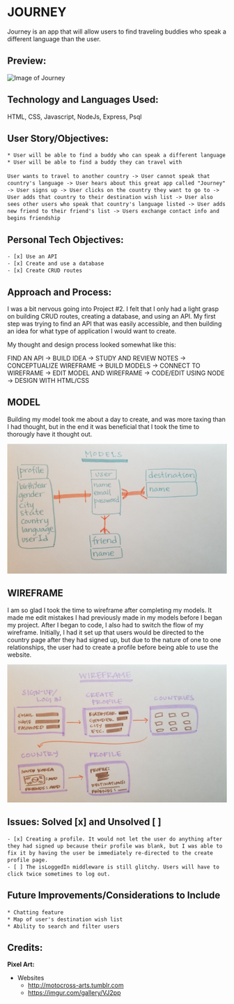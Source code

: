 # **JOURNEY**

Journey is an app that will allow users to find traveling buddies who speak a different language than the user. 

## Preview:
![Image of Journey](https://github.com/sangchoi/project-2/blob/master/static/img/screenshot.png)

## Technology and Languages Used:
HTML, CSS, Javascript, NodeJs, Express, Psql

## User Story/Objectives:
    * User will be able to find a buddy who can speak a different language
    * User will be able to find a buddy they can travel with

    User wants to travel to another country -> User cannot speak that country's language -> User hears about this great app called "Journey" -> User signs up -> User clicks on the country they want to go to -> User adds that country to their destination wish list -> User also sees other users who speak that country's language listed -> User adds new friend to their friend's list -> Users exchange contact info and begins friendship

## Personal Tech Objectives: 
    - [x] Use an API
    - [x] Create and use a database
    - [x] Create CRUD routes

## Approach and Process:
I was a bit nervous going into Project #2. I felt that I only had a light grasp on building CRUD routes, creating a database, and using an API. My first step was trying to find an API that was easily accessible, and then building an idea for what type of application I would want to create. 

My thought and design process looked somewhat like this:

FIND AN API -> BUILD IDEA -> STUDY AND REVIEW NOTES -> CONCEPTUALIZE WIREFRAME -> BUILD MODELS -> CONNECT TO WIREFRAME -> EDIT MODEL AND WIREFRAME -> CODE/EDIT USING NODE -> DESIGN WITH HTML/CSS

## MODEL
Building my model took me about a day to create, and was more taxing than I had thought, but in the end it was beneficial that I took the time to thorougly have it thought out. 

![Image of Model](https://github.com/sangchoi/project-2/blob/master/static/img/models.jpg)

## WIREFRAME
I am so glad I took the time to wireframe after completing my models. It made me edit mistakes I had previously made in my models before I began my project. After I began to code, I also had to switch the flow of my wireframe. Initially, I had it set up that users would be directed to the country page after they had signed up, but due to the nature of one to one relationships, the user had to create a profile before being able to use the website. 

![Image of Wireframe](https://github.com/sangchoi/project-2/blob/master/static/img/appwireframe.jpg)

## Issues: Solved [x] and Unsolved [ ]

    - [x] Creating a profile. It would not let the user do anything after they had signed up because their profile was blank, but I was able to fix it by having the user be immediately re-directed to the create profile page.
    - [ ] The isLoggedIn middleware is still glitchy. Users will have to click twice sometimes to log out.

## Future Improvements/Considerations to Include
    * Chatting feature
    * Map of user's destination wish list
    * Ability to search and filter users

## Credits:

**Pixel Art:**

* Websites
    * http://motocross-arts.tumblr.com
    * https://imgur.com/gallery/VJ2pp

